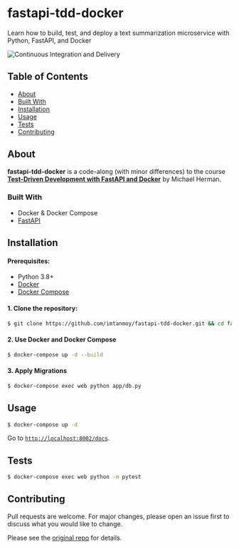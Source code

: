 # fastapi-tdd-docker
Learn how to build, test, and deploy a text summarization microservice with Python, FastAPI, and Docker

![Continuous Integration and Delivery](https://github.com/imtanmoy/fastapi-tdd-docker/workflows/Continuous%20Integration%20and%20Delivery/badge.svg)

## Table of Contents

- [About](#about)
- [Built With](#built-with)
- [Installation](#installation)
- [Usage](#usage)
- [Tests](#tests)
- [Contributing](#contributing)

## About

**fastapi-tdd-docker** is a code-along (with minor differences) to the course **[Test-Driven Development with FastAPI and Docker][tddfastapi]** by Michael Herman.

### Built With

- Docker & Docker Compose
- [FastAPI](https://fastapi.tiangolo.com/)

## Installation

#### Prerequisites:

- Python 3.8+
- [Docker](https://www.docker.com/)
- [Docker Compose](https://docs.docker.com/compose/)

#### 1. Clone the repository:

```bash
$ git clone https://github.com/imtanmoy/fastapi-tdd-docker.git && cd fastapi-tdd-docker
```

#### 2. Use Docker and Docker Compose

```bash
$ docker-compose up -d --build
```

#### 3. Apply Migrations

```bash
$ docker-compose exec web python app/db.py
```

## Usage

```bash
$ docker-compose up -d
```

Go to [`http://localhost:8002/docs`](http://localhost:8002/docs).

## Tests

```bash
$ docker-compose exec web python -m pytest
```

## Contributing

Pull requests are welcome. For major changes, please open an issue first to discuss what you would like to change.

Please see the [original repo](https://github.com/testdrivenio/fastapi-tdd-docker) for details.

[tddfastapi]: https://testdriven.io/courses/tdd-fastapi/
